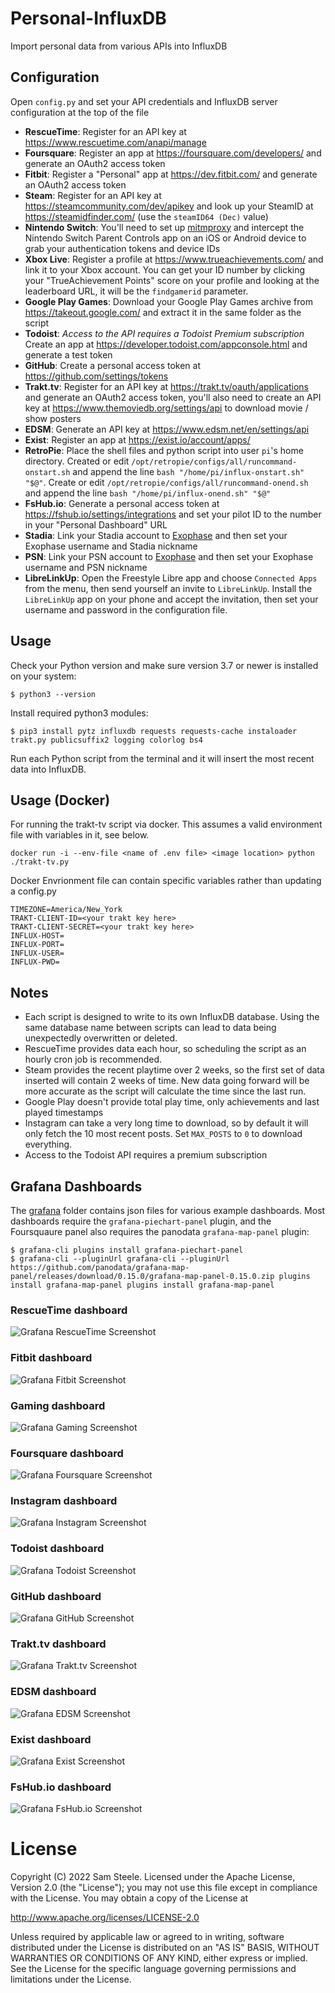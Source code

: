 # Personal-InfluxDB

Import personal data from various APIs into InfluxDB

## Configuration

Open `config.py` and set your API credentials and InfluxDB server configuration at the top of the file

* __RescueTime__: Register for an API key at https://www.rescuetime.com/anapi/manage
* __Foursquare__: Register an app at https://foursquare.com/developers/ and generate an OAuth2 access token
* __Fitbit__: Register a "Personal" app at https://dev.fitbit.com/ and generate an OAuth2 access token
* __Steam__: Register for an API key at https://steamcommunity.com/dev/apikey and look up your SteamID at https://steamidfinder.com/ (use the `steamID64 (Dec)` value)
* __Nintendo Switch__: You'll need to set up [mitmproxy](https://mitmproxy.org/) and intercept the Nintendo Switch Parent Controls app on an iOS or Android device to grab your authentication tokens and device IDs
* __Xbox Live__: Register a profile at https://www.trueachievements.com/ and link it to your Xbox account. You can get your ID number by clicking your "TrueAchievement Points" score on your profile and looking at the leaderboard URL, it will be the `findgamerid` parameter.
* __Google Play Games__: Download your Google Play Games archive from https://takeout.google.com/ and extract it in the same folder as the script
* __Todoist__: *Access to the API requires a Todoist Premium subscription* Create an app at https://developer.todoist.com/appconsole.html and generate a test token
* __GitHub__: Create a personal access token at https://github.com/settings/tokens
* __Trakt.tv__: Register for an API key at https://trakt.tv/oauth/applications and generate an OAuth2 access token, you'll also need to create an API key at https://www.themoviedb.org/settings/api to download movie / show posters
* __EDSM__: Generate an API key at https://www.edsm.net/en/settings/api
* __Exist__: Register an app at https://exist.io/account/apps/
* __RetroPie__: Place the shell files and python script into user `pi`'s home directory. Created or edit `/opt/retropie/configs/all/runcommand-onstart.sh` and append the line `bash "/home/pi/influx-onstart.sh" "$@"`. Create or edit `/opt/retropie/configs/all/runcommand-onend.sh` and append the line `bash "/home/pi/influx-onend.sh" "$@"`
* __FsHub.io__: Generate a personal access token at https://fshub.io/settings/integrations and set your pilot ID to the number in your "Personal Dashboard" URL
* __Stadia__: Link your Stadia account to [Exophase](https://www.exophase.com/) and then set your Exophase username and Stadia nickname
* __PSN__: Link your PSN account to [Exophase](https://www.exophase.com/) and then set your Exophase username and PSN nickname
* __LibreLinkUp__: Open the Freestyle Libre app and choose `Connected Apps` from the menu, then send yourself an invite to `LibreLinkUp`. Install the `LibreLinkUp` app on your phone and accept the invitation, then set your username and password in the configuration file.

## Usage

Check your Python version and make sure version 3.7 or newer is installed on your system:

```shell
$ python3 --version
```

Install required python3 modules:

```shell
$ pip3 install pytz influxdb requests requests-cache instaloader trakt.py publicsuffix2 logging colorlog bs4
```

Run each Python script from the terminal and it will insert the most recent data into InfluxDB.

## Usage (Docker)

For running the trakt-tv script via docker.   This assumes a valid environment file with variables in it, see below.

```
docker run -i --env-file <name of .env file> <image location> python ./trakt-tv.py
```

Docker Envrionment file can contain specific variables rather than updating a config.py

```
TIMEZONE=America/New_York
TRAKT-CLIENT-ID=<your trakt key here>
TRAKT-CLIENT-SECRET=<your trakt key here>
INFLUX-HOST=
INFLUX-PORT=
INFLUX-USER=
INFLUX-PWD=
```



## Notes

* Each script is designed to write to its own InfluxDB database.  Using the same database name between scripts can lead to data being unexpectedly overwritten or deleted.
* RescueTime provides data each hour, so scheduling the script as an hourly cron job is recommended.
* Steam provides the recent playtime over 2 weeks, so the first set of data inserted will contain 2 weeks of time.  New data going forward will be more accurate as the script will calculate the time since the last run.
* Google Play doesn't provide total play time, only achievements and last played timestamps
* Instagram can take a very long time to download, so by default it will only fetch the 10 most recent posts.  Set `MAX_POSTS` to `0` to download everything.
* Access to the Todoist API requires a premium subscription

## Grafana Dashboards

The [grafana](grafana/) folder contains json files for various example dashboards.
Most dashboards require the `grafana-piechart-panel` plugin, and the Foursquaure panel also requires the panodata `grafana-map-panel` plugin:

```shell
$ grafana-cli plugins install grafana-piechart-panel
$ grafana-cli --pluginUrl grafana-cli --pluginUrl https://github.com/panodata/grafana-map-panel/releases/download/0.15.0/grafana-map-panel-0.15.0.zip plugins install grafana-map-panel plugins install grafana-map-panel
```

### RescueTime dashboard

![Grafana RescueTime Screenshot](https://raw.githubusercontent.com/c99koder/personal-influxdb/master/screenshots/grafana-rescuetime.png)

### Fitbit dashboard

![Grafana Fitbit Screenshot](https://raw.githubusercontent.com/c99koder/personal-influxdb/master/screenshots/grafana-fitbit.png)

### Gaming dashboard

![Grafana Gaming Screenshot](https://raw.githubusercontent.com/c99koder/personal-influxdb/master/screenshots/grafana-gaming.png)

### Foursquare dashboard

![Grafana Foursquare Screenshot](https://raw.githubusercontent.com/c99koder/personal-influxdb/master/screenshots/grafana-foursquare.png)

### Instagram dashboard

![Grafana Instagram Screenshot](https://raw.githubusercontent.com/c99koder/personal-influxdb/master/screenshots/grafana-instagram.png)

### Todoist dashboard

![Grafana Todoist Screenshot](https://raw.githubusercontent.com/c99koder/personal-influxdb/master/screenshots/grafana-todoist.png)

### GitHub dashboard

![Grafana GitHub Screenshot](https://raw.githubusercontent.com/c99koder/personal-influxdb/master/screenshots/grafana-github.png)

### Trakt.tv dashboard

![Grafana Trakt.tv Screenshot](https://raw.githubusercontent.com/c99koder/personal-influxdb/master/screenshots/grafana-trakt.png)

### EDSM dashboard

![Grafana EDSM Screenshot](https://raw.githubusercontent.com/c99koder/personal-influxdb/master/screenshots/grafana-edsm.png)

### Exist dashboard

![Grafana Exist Screenshot](https://raw.githubusercontent.com/c99koder/personal-influxdb/master/screenshots/grafana-exist.png)

### FsHub.io dashboard

![Grafana FsHub.io Screenshot](https://raw.githubusercontent.com/c99koder/personal-influxdb/master/screenshots/grafana-fshub.png)

# License

Copyright (C) 2022 Sam Steele. Licensed under the Apache License, Version 2.0 (the "License"); you may not use this file except in compliance with the License. You may obtain a copy of the License at

http://www.apache.org/licenses/LICENSE-2.0

Unless required by applicable law or agreed to in writing, software distributed under the License is distributed on an "AS IS" BASIS, WITHOUT WARRANTIES OR CONDITIONS OF ANY KIND, either express or implied. See the License for the specific language governing permissions and limitations under the License.
